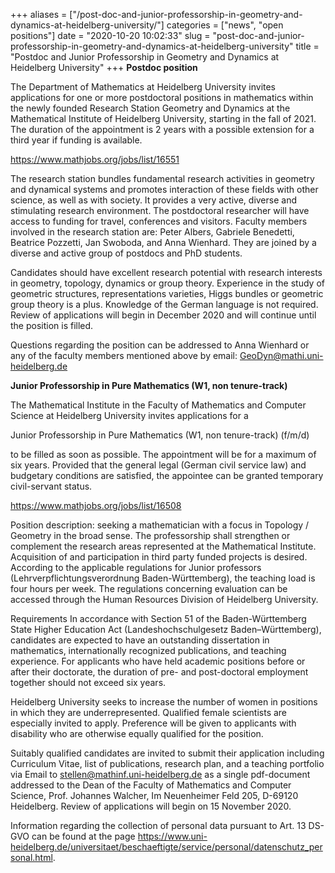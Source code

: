+++
aliases = ["/post-doc-and-junior-professorship-in-geometry-and-dynamics-at-heidelberg-university/"]
categories = ["news", "open positions"]
date = "2020-10-20 10:02:33"
slug = "post-doc-and-junior-professorship-in-geometry-and-dynamics-at-heidelberg-university"
title = "Postdoc and Junior Professorship in Geometry and Dynamics at Heidelberg University"
+++
**Postdoc position**

The Department of Mathematics at Heidelberg University invites
applications for one or more postdoctoral positions in mathematics
within the newly founded Research Station Geometry and Dynamics at the
Mathematical Institute of Heidelberg University, starting in the fall of
2021. The duration of the appointment is 2 years with a possible
extension for a third year if funding is available.

<https://www.mathjobs.org/jobs/list/16551>

The research station bundles fundamental research activities in geometry
and dynamical systems and promotes interaction of these fields with
other science, as well as with society. It provides a very active,
diverse and stimulating research environment. The postdoctoral
researcher will have access to funding for travel, conferences and
visitors. Faculty members involved in the research station are: Peter
Albers, Gabriele Benedetti, Beatrice Pozzetti, Jan Swoboda, and Anna
Wienhard. They are joined by a diverse and active group of postdocs and
PhD students.

Candidates should have excellent research potential with research
interests in geometry, topology, dynamics or group theory. Experience in
the study of geometric structures, representations varieties, Higgs
bundles or geometric group theory is a plus. Knowledge of the German
language is not required. Review of applications will begin in December
2020 and will continue until the position is filled.

Questions regarding the position can be addressed to Anna Wienhard or
any of the faculty members mentioned above by email:
GeoDyn@mathi.uni-heidelberg.de

**Junior Professorship in Pure Mathematics (W1, non tenure-track)**

The Mathematical Institute in the Faculty of Mathematics and Computer
Science at Heidelberg University invites applications for a

Junior Professorship in Pure Mathematics (W1, non tenure-track) (f/m/d)

to be filled as soon as possible. The appointment will be for a maximum
of six years. Provided that the general legal (German civil service law)
and budgetary conditions are satisfied, the appointee can be granted
temporary civil-servant status.

<https://www.mathjobs.org/jobs/list/16508>

Position description: seeking a mathematician with a focus in Topology /
Geometry in the broad sense. The professorship shall strengthen or
complement the research areas represented at the Mathematical Institute.
Acquisition of and participation in third party funded projects is
desired. According to the applicable regulations for Junior professors
(Lehrverpflichtungsverordnung Baden-Württemberg), the teaching load is
four hours per week. The regulations concerning evaluation can be
accessed through the Human Resources Division of Heidelberg University.

Requirements In accordance with Section 51 of the Baden-Württemberg
State Higher Education Act (Landeshochschulgesetz Baden–Württemberg),
candidates are expected to have an outstanding dissertation in
mathematics, internationally recognized publications, and teaching
experience. For applicants who have held academic positions before or
after their doctorate, the duration of pre- and post-doctoral employment
together should not exceed six years.

Heidelberg University seeks to increase the number of women in positions
in which they are underrepresented. Qualified female scientists are
especially invited to apply. Preference will be given to applicants with
disability who are otherwise equally qualified for the position.

Suitably qualified candidates are invited to submit their application
including Curriculum Vitae, list of publications, research plan, and a
teaching portfolio via Email to stellen@mathinf.uni-heidelberg.de as a
single pdf-document addressed to the Dean of the Faculty of Mathematics
and Computer Science, Prof. Johannes Walcher, Im Neuenheimer Feld 205,
D-69120 Heidelberg. Review of applications will begin on 15 November
2020.

Information regarding the collection of personal data pursuant to Art.
13 DS-GVO can be found at the page
<https://www.uni-heidelberg.de/universitaet/beschaeftigte/service/personal/datenschutz_personal.html>.
